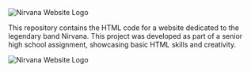 <img src="https://lh3.googleusercontent.com/fife/ALs6j_FZcSQS7wc3YN9X5v9rGNMOdXDVTR1SMQcLN0y0uCFH0Nu2iqgcQ-3bjR9SARrKonXNpSzM1flLlnl_vWXgbzoKZIatlWH2vw71uhyx_gA2hfW422iCakJAMAHz6NqXOzcHmXphHRJJrorL6FBINhIoKBn0nMyQnM819nhVnHktlKxxBKA0XSsQ2NsFm7eA4-PS-mCe0JwKCUkBsHEq449YQOvMZGGiUNK2mNXB8e8MQFvY-3I-aLSw1nKjr8xMvUeU-rL3OvLj4ItbdtH6DNs32AL6tsgchEXlaNucizgK3uy2TLEfG2a3famUkDWNMHMjUtGwvTLal_Lyta6BBMaW1jNBQyUK-RyOF7siVZDZdk5lM-ES81GvURc8Da9OaSVuClJUbctawShfAG6UOhPRvTIm5iFJZKwr15roq0YpOk4wsPyaXiGvFYakx_dKtDoHQEVJlm_CFKK5_X-wMrnWBFO1seQhUJmzFswtQeoPMIee9Nb_6kILYc5mWWBZOxWqsAKj613LT7UUVYx5JmKwF3mBdcVGDz-EntWpQnPUgRyNvztIaUpih6p6p-J3rf1bQKJKowkWlm8fm2LXf-bNjw33cq0Tl0nSBezBoxT0xal3GogGWZf_sLjFyYRHk2sC6MZAfogvdGQU214QBHxnRNeE8MUM-h_DM_fxH2WWSn_TbpyNlCmUN5dESF5XryaYCmyY2G0GSEO6su7FRPxFOM_NUHrbSY7lMQ8-62nlMftWti-qBLFEYZ5dl0fMKwuSGmqHnKVGcuUsBia8du_y8HhQgcMxc2b6N0sT-KBzpLIkOLyLG3wO6AQPHpNrxy9UdThaD3ztmtIWBt9CvMbVvZWbUbh2MDuMjRCx5qcXLfKoANl3hA5D-HBx9wx4eRFpIkzhvAeug0RXvrMFy3HHw39p5VlxqyOk2izdI1zJgScwCWRQ0WcFIvVPKHswZRsp7HP75B55qWA6Uu-aS5sUNC2qMhuXtV9Xdaoh19OghXmi_GdPtOrnV4ZwfnGtI6iX3kKFhvvuOCZAyug2HC98rkNGI9UNlzGpMbFQGq5lCNqhspteuGC5imlbikeLQcwEb6QO_FGiihSO40ebPRg0IvqontRF_olcJpZfje1SXIRYaR4IYshdRMoHOaE6ISY8-Bdl4XIyqptQxf4_9XBniKKibIP4xCnzIHIh10COVQfIczzukeM3114hnFXEtzfsgTrnL1lQ-XOUXdmC_2dAlL9g20xVJNLKbk_OHzyGZgSw4k4s73-Vn_mLvNNCpmbbidJV2tyZeF1KYb4tsEwiB7TTQB4VTqc-Kp-eFRiC0l-epn8mlhl1ALw4XPvnHSgBsvDh11wPbdXS6ekivihNYGrwJOh8cXnBkaCCqYIQR7HwPG63WM3NxOudVy0Ul9yEF0iW6QjTSnv0jyREVPQ18rwqp5NlV6gKUXFZOtbWVVtgOeSeFtM1ucqtxum4DiYYXUYLTisV4zxAPesOqf005DXq5EDPDWdvOOlLIUoiEt0gtRAfJ3YFZDtNjmlEg-X85OcACtQWtC8qdMsZWiIEYDPfZDEnsX-2yIJaA-_3UW3KjcX3LBZys9PSXZvz_q_2O68GRgcsQ3D-2nQ=w1365-h945" alt="Nirvana Website Logo">

<p>This repository contains the HTML code for a website dedicated to the legendary band Nirvana. This project was developed as part of a senior high school assignment, showcasing basic HTML skills and creativity.</p>

<img src="https://lh3.googleusercontent.com/fife/ALs6j_H-RKtboME77MNT_ffb46bFnHhCOOUDOlTVn7-GhdVaLjgZYjn1QwzGAVAawnTx5egg16NynaeEnXgxmkiFqo6GBJfBNtRqbDxSE9AuBG70AZfx3rBls_0DoAaSDC2O5n5qedgWUrZPixGc7R8wsDjbh5CiI6_4xIyYGFsNISAyAh3ACtp5l7uk5g1pT4NoZg1Qd_ZDtsUsUbBzSN5KaHKOG1HHCYwqfBSasG7pUcVxxz3Z3V-b3SasfYNID8frhIjTYMbTvd86f3-kRgJe8ErREICy57nfZjmv3mXJY9eXCUl5a_H59yZcoEZV8jN7BbX_20T_0CN_kCjWnKRNa3CYrw6BVZUrmTBmcUTIFbn11CYaK0gyNlfHdmCr8BGolMu0G7cG5SHOPw9EPe0t6sthPpvwaA1susbIDm0dWplxeWtMMoKY1YFasU2FXI_t3S_wd7Xzrk-gksH_ILv2A39as5qvkiz786kqznsUJIjRhBuz0PONs-o4c0YVYSWF49NG-3JGS5gAz5UT6hmk-eJ_qWWzjltjKfJ0aPNccTkPVKCxcJ6CcZubK9Rbko_d_BNMIBfII234g62vZMZwQSX_emI3BfyJ7MChtpdSdoTapQ1Q05NupWb4QHKfLJ040EDmYA1qadcnDPeZr48geA1qEX0sEQRTB7ATgEIEZiWKsu6banw3tvSUo1CVLwk4GOPINA2HpBjx7ntkN_ZlqJOvHK8Qupo2nvGxdwsuTIn1E9jDzhfHevt8a8RrFbp9PKJHRFiHF6Uk5eIfSPBTLrnFVT0XP4scXbxK75WNI126jAJPnGERGvcw5RlGmRPghI0tTn62l9ssMVgd7V4tH_f0wvsRxfJhRNsFRSszWucI6wy1w-6zpBN79SdJcfTQvBTo_hF1odOqLkX_lbCBSNKJTjt9HSfuqwV1S_V2w3w2MT12uiMMElKdHAP9RDWbT1AZtVuHAzkHhwseoFWOoQKqfswW9PTfnmdY2GHrPYLTh30H3XAh6KjFFjHqIATshWt61vsW5hJy2eqgc38PJGWb29fUfZKQXCxJbwQopuGT8c4UsNsj2KZHRKkHDtUgXYUkxgDPwu9YqdMj3buTz4YBjRn-mrXI9BECaNvOJtJdaaFMHZI6b4hkrK6VJlhfFtY3Koc34OjZjvwd3SrXJSQMmDskBgUJA1p2Q6KQp83ugPDFWg4X2cexo6BCPdp44QQykmTzmOXbZcn-uio3YFNS5gbvnTzCGbUuljQtKTtprWh2SrYr9x2gfUTb-MErc_m9n9X4ZCR0ZhAJfGwuopn_bDcWWHMoO76UO4zePg807TuZpltHMWtBycz5t_6UClDhwAutqTLJr2Is_f7msc-eeg5cMpd4HXCtEEbRBDgjD9b5QWH7qW4mCDkXbeCACF08Q3cNzrTtmts82iEFLFXuEiedydDS7cijCA7m0U_cSZLbQ9SM__GKxJA95CaObiTAQ-S5b51iNuapvaGVVuISAqXy5_BuHOVldvzXyZiKyvTAvILWNJRBiIwdv3TOq3qQmYMR280Nkz1M_a_aBV5R-657ehtSrL0ueKqxgIZf3HRZmZQmkAAFARo3qnZdVHspDD1kwuPJ_YTAt2c=w10000-h10000" alt="Nirvana Website Logo">
